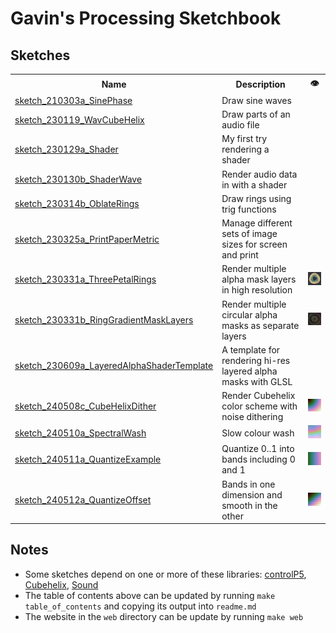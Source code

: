 # Gavin's Processing Sketchbook

## Sketches

<table>
  <tr>
    <th>Name</th>
    <th>Description</th>
    <th>👁️</th>
  </tr>
  
  <tr>
    <td><a href="sketch_210303a_SinePhase/">sketch_210303a_SinePhase</a></td>
    <td>Draw sine waves</td>
    <td><!--no image--></td>
  </tr>
  
  <tr>
    <td><a href="sketch_230119_WavCubeHelix/">sketch_230119_WavCubeHelix</a></td>
    <td>Draw parts of an audio file</td>
    <td><!--no image--></td>
  </tr>
  
  <tr>
    <td><a href="sketch_230129a_Shader/">sketch_230129a_Shader</a></td>
    <td>My first try rendering a shader</td>
    <td><!--no image--></td>
  </tr>
  
  <tr>
    <td><a href="sketch_230130b_ShaderWave/">sketch_230130b_ShaderWave</a></td>
    <td>Render audio data in with a shader</td>
    <td><!--no image--></td>
  </tr>
  
  <tr>
    <td><a href="sketch_230314b_OblateRings/">sketch_230314b_OblateRings</a></td>
    <td>Draw rings using trig functions</td>
    <td><!--no image--></td>
  </tr>
  
  <tr>
    <td><a href="sketch_230325a_PrintPaperMetric/">sketch_230325a_PrintPaperMetric</a></td>
    <td>Manage different sets of image sizes for screen and print</td>
    <td><!--no image--></td>
  </tr>
  
  <tr>
    <td><a href="sketch_230331a_ThreePetalRings/">sketch_230331a_ThreePetalRings</a></td>
    <td>Render multiple alpha mask layers in high resolution</td>
    <td><a href="sketch_230331a_ThreePetalRings/example.png"><img src="sketch_230331a_ThreePetalRings/example-small.png" /></a></td>
  </tr>
  
  <tr>
    <td><a href="sketch_230331b_RingGradientMaskLayers/">sketch_230331b_RingGradientMaskLayers</a></td>
    <td>Render multiple circular alpha masks as separate layers</td>
    <td><a href="sketch_230331b_RingGradientMaskLayers/example.png"><img src="sketch_230331b_RingGradientMaskLayers/example-small.png" /></a></td>
  </tr>
  
  <tr>
    <td><a href="sketch_230609a_LayeredAlphaShaderTemplate/">sketch_230609a_LayeredAlphaShaderTemplate</a></td>
    <td>A template for rendering hi-res layered alpha masks with GLSL</td>
    <td><!--no image--></td>
  </tr>
  
  <tr>
    <td><a href="sketch_240508c_CubeHelixDither/">sketch_240508c_CubeHelixDither</a></td>
    <td>Render Cubehelix color scheme with noise dithering</td>
    <td><a href="sketch_240508c_CubeHelixDither/example.png"><img src="sketch_240508c_CubeHelixDither/example-small.png" /></a></td>
  </tr>
  
  <tr>
    <td><a href="sketch_240510a_SpectralWash/">sketch_240510a_SpectralWash</a></td>
    <td>Slow colour wash</td>
    <td><a href="sketch_240510a_SpectralWash/example.png"><img src="sketch_240510a_SpectralWash/example-small.png" /></a></td>
  </tr>
  
  <tr>
    <td><a href="sketch_240511a_QuantizeExample/">sketch_240511a_QuantizeExample</a></td>
    <td>Quantize 0..1 into bands including 0 and 1</td>
    <td><a href="sketch_240511a_QuantizeExample/example.png"><img src="sketch_240511a_QuantizeExample/example-small.png" /></a></td>
  </tr>
  
  <tr>
    <td><a href="sketch_240512a_QuantizeOffset/">sketch_240512a_QuantizeOffset</a></td>
    <td>Bands in one dimension and smooth in the other</td>
    <td><a href="sketch_240512a_QuantizeOffset/example.png"><img src="sketch_240512a_QuantizeOffset/example-small.png" /></a></td>
  </tr>
  
</table>

## Notes

- Some sketches depend on one or more of these libraries: [controlP5](https://sojamo.de/libraries/controlP5/), [Cubehelix](https://github.com/grough/processing-cubehelix), [Sound](https://processing.org/reference/libraries/sound/)
- The table of contents above can be updated by running `make table_of_contents` and copying its output into `readme.md`
- The website in the `web` directory can be update by running `make web`

<!-- Every sketch on the main branch should be in working order. If you change a sketch, and it works, commit it. If you change a sketch, and it's broken, don't commit it. This way, you can always revert to a working state by picking a commit on the main branch. -->

